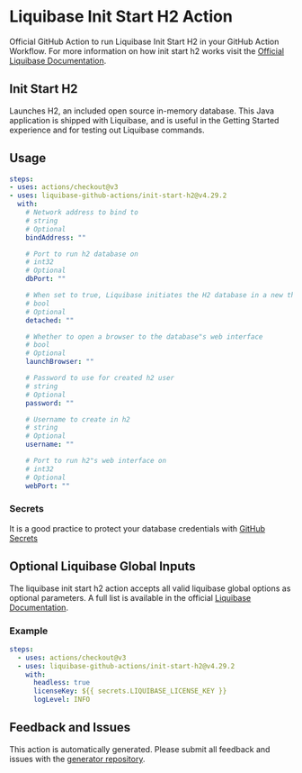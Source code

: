 # Liquibase Init Start H2 Action
Official GitHub Action to run Liquibase Init Start H2 in your GitHub Action Workflow. For more information on how init start h2 works visit the [Official Liquibase Documentation](https://docs.liquibase.com/commands/home.html).
## Init Start H2
Launches H2, an included open source in-memory database. This Java application is shipped with Liquibase, and is useful in the Getting Started experience and for testing out Liquibase commands.
## Usage
```yaml
steps:
- uses: actions/checkout@v3
- uses: liquibase-github-actions/init-start-h2@v4.29.2
  with:
    # Network address to bind to
    # string
    # Optional
    bindAddress: ""

    # Port to run h2 database on
    # int32
    # Optional
    dbPort: ""

    # When set to true, Liquibase initiates the H2 database in a new thread without blocking, allowing use within the flow command. Regardless of the parameter setting, data stored in the H2 database is cleared when the JVM exits, such as at the end of the flow command.
    # bool
    # Optional
    detached: ""

    # Whether to open a browser to the database"s web interface
    # bool
    # Optional
    launchBrowser: ""

    # Password to use for created h2 user
    # string
    # Optional
    password: ""

    # Username to create in h2
    # string
    # Optional
    username: ""

    # Port to run h2"s web interface on
    # int32
    # Optional
    webPort: ""

```

### Secrets
It is a good practice to protect your database credentials with [GitHub Secrets](https://docs.github.com/en/actions/security-guides/encrypted-secrets)

## Optional Liquibase Global Inputs
The liquibase init start h2 action accepts all valid liquibase global options as optional parameters. A full list is available in the official [Liquibase Documentation](https://docs.liquibase.com/parameters/command-parameters.html).

### Example
```yaml
steps:
  - uses: actions/checkout@v3
  - uses: liquibase-github-actions/init-start-h2@v4.29.2
    with:
      headless: true
      licenseKey: ${{ secrets.LIQUIBASE_LICENSE_KEY }}
      logLevel: INFO
```

## Feedback and Issues
This action is automatically generated. Please submit all feedback and issues with the [generator repository](https://github.com/liquibase/github-action-generator/issues).
